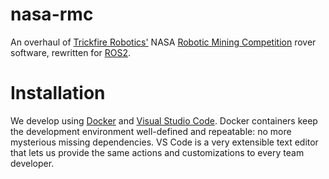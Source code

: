 # nasa-rmc
An overhaul of [Trickfire Robotics'](https://www.linkedin.com/company/trickfire-robotics/) NASA [Robotic Mining Competition](https://www.nasa.gov/offices/education/centers/kennedy/technology/nasarmc.html) rover software, rewritten for [ROS2](https://design.ros2.org/articles/why_ros2.html).

# Installation
We develop using [Docker](https://en.wikipedia.org/wiki/Docker_(software)) and [Visual Studio Code](https://code.visualstudio.com/). Docker containers keep the development environment well-defined and repeatable: no more mysterious missing dependencies. VS Code is a very extensible text editor that lets us provide the same actions and customizations to every team developer.

